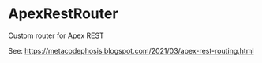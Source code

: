 # ApexRestRouter
Custom router for Apex REST

See: https://metacodephosis.blogspot.com/2021/03/apex-rest-routing.html
